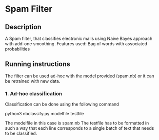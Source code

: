 # Spam Filter

## Description
A Spam filter, that classifies electronic mails using Naive Bayes approach with add-one smoothing.
Features used: Bag of words with associated probabilities

## Running instructions
The filter can be used ad-hoc with the model provided (spam.nb) or it can be retrained with new data.

### 1. Ad-hoc classification
Classification can be done using the following command

python3 nbclassify.py modelfile testfile

The modelfile in this case is spam.nb
The testfile has to be formatted in such a way that each line corresponds to a single batch of text that needs to be classified.